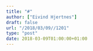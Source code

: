 ```yaml
---
title: "#"
author: ["Eivind Hjertnes"]
draft: false
url: "/2018/03/09//1201"
type: "post"
date: 2018-03-09T01:00:00+01:00
---
```

